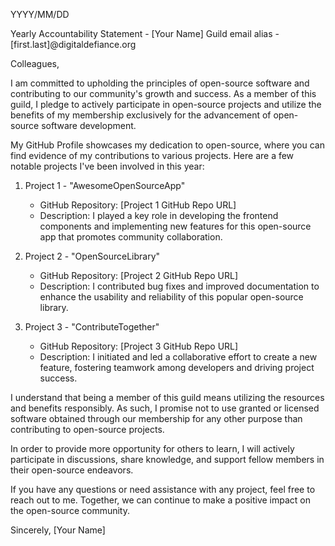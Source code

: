 YYYY/MM/DD

Yearly Accountability Statement - [Your Name]
Guild email alias - [first.last]@digitaldefiance.org

Colleagues,

I am committed to upholding the principles of open-source software and contributing to our community's growth and success. As a member of this guild, I pledge to actively participate in open-source projects and utilize the benefits of my membership exclusively for the advancement of open-source software development.

My GitHub Profile showcases my dedication to open-source, where you can find evidence of my contributions to various projects. Here are a few notable projects I've been involved in this year:

1. Project 1 - "AwesomeOpenSourceApp"
   - GitHub Repository: [Project 1 GitHub Repo URL]
   - Description: I played a key role in developing the frontend components and implementing new features for this open-source app that promotes community collaboration.

2. Project 2 - "OpenSourceLibrary"
   - GitHub Repository: [Project 2 GitHub Repo URL]
   - Description: I contributed bug fixes and improved documentation to enhance the usability and reliability of this popular open-source library.

3. Project 3 - "ContributeTogether"
   - GitHub Repository: [Project 3 GitHub Repo URL]
   - Description: I initiated and led a collaborative effort to create a new feature, fostering teamwork among developers and driving project success.

I understand that being a member of this guild means utilizing the resources and benefits responsibly. As such, I promise not to use granted or licensed software obtained through our membership for any other purpose than contributing to open-source projects.

In order to provide more opportunity for others to learn, I will actively participate in discussions, share knowledge, and support fellow members in their open-source endeavors.

If you have any questions or need assistance with any project, feel free to reach out to me. Together, we can continue to make a positive impact on the open-source community.

Sincerely,
[Your Name]
